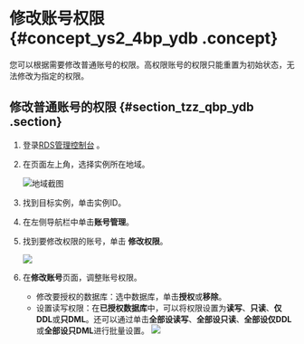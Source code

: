 # 修改账号权限 {#concept_ys2_4bp_ydb .concept}

您可以根据需要修改普通账号的权限。高权限账号的权限只能重置为初始状态，无法修改为指定的权限。

## 修改普通账号的权限 {#section_tzz_qbp_ydb .section}

1.  登录[RDS管理控制台](https://rds.console.aliyun.com/) 。
2.  在页面左上角，选择实例所在地域。

    ![地域截图](http://static-aliyun-doc.oss-cn-hangzhou.aliyuncs.com/assets/img/7882/154745674037169_zh-CN.png)

3.  找到目标实例，单击实例ID。
4.  在左侧导航栏中单击**账号管理**。
5.  找到要修改权限的账号，单击 **修改权限**。

    ![](http://static-aliyun-doc.oss-cn-hangzhou.aliyuncs.com/assets/img/7929/15474567404167_zh-CN.png)

6.  在**修改账号**页面，调整账号权限。

    -   修改要授权的数据库：选中数据库，单击**授权**或**移除**。
    -   设置读写权限：在**已授权数据库**中，可以将权限设置为**读写**、**只读**、**仅DDL**或**只DML**。还可以通过单击**全部设读写**、**全部设只读**、**全部设仅DDL**或**全部设只DML**进行批量设置。
    ![](http://static-aliyun-doc.oss-cn-hangzhou.aliyuncs.com/assets/img/7929/15474567404168_zh-CN.png)


